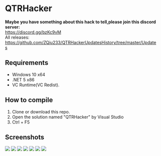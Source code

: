 # QTRHacker

**Maybe you have something about this hack to tell,please join this discord server:**  
https://discord.gg/bzKc9vM  
All releases: https://github.com/ZQiu233/QTRHackerUpdatesHistory/tree/master/Updates

## Requirements
* Windows 10 x64
* .NET 5 x86
* VC Runtime(VC Redist).

## How to compile
1. Clone or download this repo.
2. Open the solution named "QTRHacker" by Visual Studio
3. Ctrl + F5

## Screenshots
![](./Screenshots/1.png)
![](./Screenshots/2.png)
![](./Screenshots/3.png)
![](./Screenshots/4.png)
![](./Screenshots/5.png)
![](./Screenshots/6.png)
![](./Screenshots/7.png)
